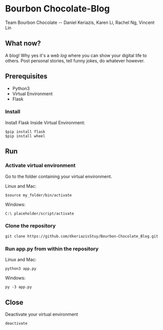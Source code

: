 # Bourbon Chocolate-Blog

Team Bourbon Chocolate -- Daniel Keriazis, Karen Li, Rachel Ng, Vincent Lin

## What now?

A blog! Why yes it's a we*b* *log* where you can show your digital life to others. Post personal stories, tell funny jokes, do whatever however.

## Prerequisites
* Python3
* Virtual Environment
* Flask

### Install
Install Flask Inside Virtual Environment:
```
$pip install flask
$pip install wheel
```

## Run
### Activate virtual environment
Go to the folder containing your virtual environment.

Linux and Mac:
```
$source my_folder/bin/activate
```

Windows:
```
C:\ placeholder/script/activate
```

### Clone the repository
```
git clone https://github.com/dkeriazisStuy/Bourbon-Chocolate_Blog.git
```

### Run app.py from within the repository
Linux and Mac:
```
python3 app.py
```

Windows:
```
py -3 app.py
```

## Close
Deactivate your virtual environment
```
deactivate
```

